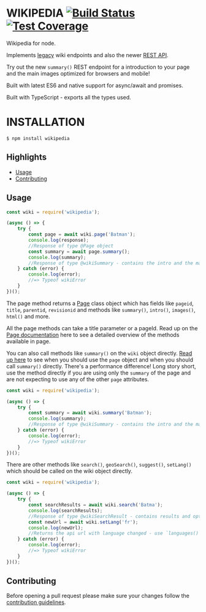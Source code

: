 # WIKIPEDIA  [![Build Status](https://travis-ci.org/dopecodez/Wikipedia.svg?branch=master)](https://travis-ci.org/dopecodez/Wikipedia) [![Test Coverage](https://api.codeclimate.com/v1/badges/a44c826dbef8c7f5ea45/test_coverage)](https://codeclimate.com/github/dopecodez/Wikipedia/test_coverage)

Wikipedia for node.

Implements [legacy](https://www.mediawiki.org/wiki/API:Main_page) wiki endpoints and also the newer 
[REST API](https://en.wikipedia.org/api/rest_v1/#/).

Try out the new `summary()` REST endpoint for a introduction to your page and the main images optimized for browsers and mobile!

Built with latest ES6 and native support for async/await and promises.

Built with TypeScript - exports all the types used.

# INSTALLATION

```
$ npm install wikipedia
```

## Highlights

- [Usage](#Usage)
- [Contributing](#contributing)

## Usage

```js
const wiki = require('wikipedia');

(async () => {
	try {
		const page = await wiki.page('Batman');
		console.log(response);
    	//Response of type @Page object
    	const summary = await page.summary();
    	console.log(summary);
    	//Response of type @wikiSummary - contains the intro and the main image
	} catch (error) {
		console.log(error);
		//=> Typeof wikiError
	}
})();
```
The page method returns a [Page](#Page) class object which has fields like `pageid`, `title`, `parentid`, `revisionid` and methods like `summary()`, `intro()`, `images()`, `html()` and more.

All the page methods can take a title parameter or a pageId. Read up on the [Page documentation](#Page) here to see a detailed overview of the methods available in page.

You can also call methods like `summary()` on the `wiki` object directly. [Read up here](#Page#Usage) to see when you should use the `page` object and when you should call `summary()` directly. There's a performance difference! Long story short, use the method directly if you are using only the `summary` of the page and are not expecting to use any of the other `page` attributes.

```js
const wiki = require('wikipedia');

(async () => {
	try {
    	const summary = await wiki.summary('Batman');
    	console.log(summary);
    	//Response of type @wikiSummary - contains the intro and the main image
	} catch (error) {
		console.log(error);
		//=> Typeof wikiError
	}
})();
```
There are other methods like `search()`, `geoSearch()`, `suggest()`, `setLang()` which should be called on the wiki object directly.

```js
const wiki = require('wikipedia');

(async () => {
	try {
		const searchResults = await wiki.search('Batma');
		console.log(searchResults);
		//Response of type @wikiSearchResult - contains results and optionally a suggestion
		const newUrl = await wiki.setLang('fr');
		console.log(newUrl);
		//Returns the api url with language changed - use `languages()` method to see a list of available langs
	} catch (error) {
		console.log(error);
		//=> Typeof wikiError
	}
})();
```
## Contributing

Before opening a pull request please make sure your changes follow the
[contribution guidelines][1].

[1]: https://github.com/dopecodez/wikipedia/blob/master/CONTRIBUTING.md
